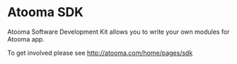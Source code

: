 Atooma SDK
==========

Atooma Software Development Kit allows you to write your own modules for Atooma app.

To get involved please see http://atooma.com/home/pages/sdk

